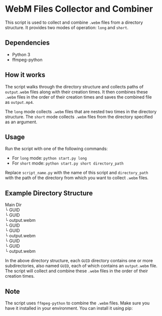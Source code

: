# WebM Files Collector and Combiner

This script is used to collect and combine `.webm` files from a directory structure. It provides two modes of operation: `long` and `short`.

## Dependencies

- Python 3
- ffmpeg-python

## How it works

The script walks through the directory structure and collects paths of `output.webm` files along with their creation times. It then combines these `.webm` files in the order of their creation times and saves the combined file as `output.mp4`.

The `long` mode collects `.webm` files that are nested two times in the directory structure. The `short` mode collects `.webm` files from the directory specified as an argument.

## Usage

Run the script with one of the following commands:

- For `long` mode: `python start.py long`
- For `short` mode: `python start.py short directory_path`

Replace `script_name.py` with the name of this script and `directory_path` with the path of the directory from which you want to collect `.webm` files.

## Example Directory Structure
Main Dir <br />
    └ GUID <br />
        └ GUID <br />
           └ output.webm <br />
    └ GUID <br />
        └ GUID <br />
           └ output.webm <br />
    └ GUID <br />
        └ GUID <br />
           └ output.webm <br />


In the above directory structure, each `GUID` directory contains one or more subdirectories, also named `GUID`, each of which contains an `output.webm` file. The script will collect and combine these `.webm` files in the order of their creation times.

## Note

The script uses `ffmpeg-python` to combine the `.webm` files. Make sure you have it installed in your environment. You can install it using pip:
